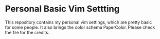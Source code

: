 # Personal Basic Vim Settting

This repository contains my personal vim settings, which are pretty basic for
some people. It also brings the color schema PaperColor. Please check the file
for the credits.
